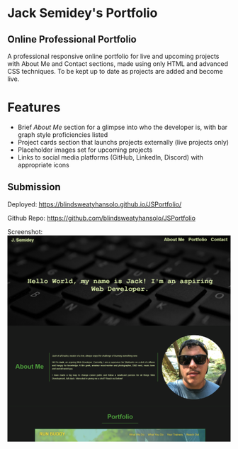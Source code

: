 # Jack Semidey's Portfolio

## Online Professional Portfolio 

A  professional responsive online portfolio for live and upcoming projects with About Me and Contact sections, made using only HTML and advanced CSS techniques.
To be kept up to date as projects are added and become live.

# Features 

* Brief <em>About Me</em> section for a glimpse into who the developer is, with bar graph style proficiencies listed
* Project cards section that launchs projects externally (live projects only)
* Placeholder images set for upcoming projects
* Links to social media platforms (GitHub, LinkedIn, Discord) with appropriate icons

## Submission

Deployed: https://blindsweatyhansolo.github.io/JSPortfolio/

Github Repo: https://github.com/blindsweatyhansolo/JSPortfolio

Screenshot:
![image](./assets/images/finalscreenshot.png)